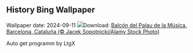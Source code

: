 ## History Bing Wallpaper
Wallpaper date: 2024-09-11
![](https://www.bing.com/th?id=OHR.BarcelonaCataloniaDay_ES-ES6860997474_UHD.jpg&w=1000)Download: [Balcón del Palau de la Música, Barcelona, Cataluña (© Jacek Sopotnicki/Alamy Stock Photo)](https://www.bing.com/th?id=OHR.BarcelonaCataloniaDay_ES-ES6860997474_UHD.jpg)

Auto get programm by LtgX
